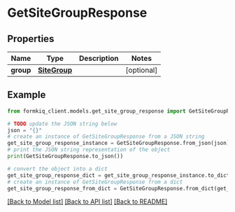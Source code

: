 # GetSiteGroupResponse


## Properties

Name | Type | Description | Notes
------------ | ------------- | ------------- | -------------
**group** | [**SiteGroup**](SiteGroup.md) |  | [optional] 

## Example

```python
from formkiq_client.models.get_site_group_response import GetSiteGroupResponse

# TODO update the JSON string below
json = "{}"
# create an instance of GetSiteGroupResponse from a JSON string
get_site_group_response_instance = GetSiteGroupResponse.from_json(json)
# print the JSON string representation of the object
print(GetSiteGroupResponse.to_json())

# convert the object into a dict
get_site_group_response_dict = get_site_group_response_instance.to_dict()
# create an instance of GetSiteGroupResponse from a dict
get_site_group_response_from_dict = GetSiteGroupResponse.from_dict(get_site_group_response_dict)
```
[[Back to Model list]](../README.md#documentation-for-models) [[Back to API list]](../README.md#documentation-for-api-endpoints) [[Back to README]](../README.md)


